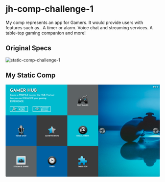 # jh-comp-challenge-1

My comp represents an app for Gamers.
It would provide users with features such as.. 
A timer or alarm.
Voice chat and streaming services.
A table-top gaming companion and more!


## Original Specs
![static-comp-challenge-1](https://user-images.githubusercontent.com/30241151/30094490-d9bddc5e-9289-11e7-8c90-98872a87f322.jpg)



## My Static Comp
![screenshot](images/jh-static-comp-challenge1.png)